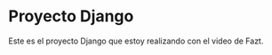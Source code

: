 # Proyecto Django

Este es el proyecto Django que estoy realizando con el video de Fazt.

<!-- https://www.youtube.com/watch?v=T1intZyhXDU -->
